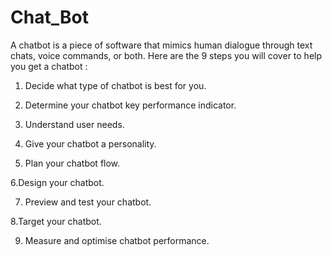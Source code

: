 # Chat_Bot
A chatbot is a piece of software that mimics
human dialogue through text chats, voice
commands, or both. Here are the 9 steps you will
cover to help you get a chatbot :

1. Decide what type of chatbot is best for you.

2. Determine your chatbot key performance
indicator.

3. Understand user needs.

4. Give your chatbot a personality.

5. Plan your chatbot flow.

  6.Design your chatbot.

7. Preview and test your chatbot.

  8.Target your chatbot.

9. Measure and optimise chatbot performance.
